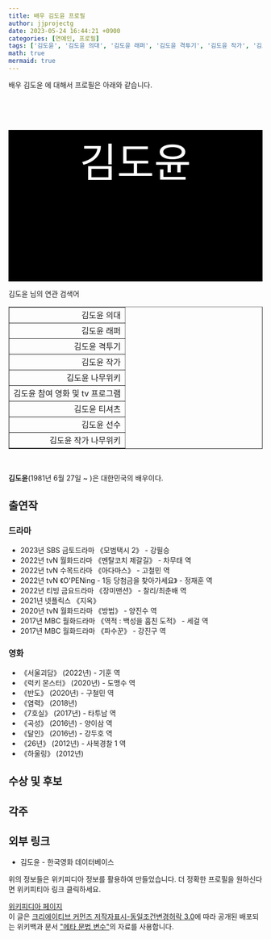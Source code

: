 ```yaml
---
title: 배우 김도윤 프로필
author: jjprojectg
date: 2023-05-24 16:44:21 +0900
categories: [연예인, 프로필]
tags: ['김도윤', '김도윤 의대', '김도윤 래퍼', '김도윤 격투기', '김도윤 작가', '김도윤 나무위키', '김도윤 참여 영화 및 tv 프로그램', '김도윤 티셔츠', '김도윤 선수', '김도윤 작가 나무위키']
math: true
mermaid: true
---
```


<p>
배우 김도윤 에 대해서  프로필은 아래와 같습니다. 
</p>
<div class="textimage_container" style="background-color:black ; width:100%; height:300px; ">
  <p style=" color: white; text-align: center;font-size:80">김도윤</p>
</div>
<p>
 김도윤 님의 연관 검색어
</p>
<table  border="1" class="dataframe"> <tr style="text-align: right;"> <td> 김도윤 의대 </td></tr> <tr style="text-align: right;"> <td> 김도윤 래퍼 </td></tr> <tr style="text-align: right;"> <td> 김도윤 격투기 </td></tr> <tr style="text-align: right;"> <td> 김도윤 작가 </td></tr> <tr style="text-align: right;"> <td> 김도윤 나무위키 </td></tr> <tr style="text-align: right;"> <td> 김도윤 참여 영화 및 tv 프로그램 </td></tr> <tr style="text-align: right;"> <td> 김도윤 티셔츠 </td></tr> <tr style="text-align: right;"> <td> 김도윤 선수 </td></tr> <tr style="text-align: right;"> <td> 김도윤 작가 나무위키 </td></tr></table>
<br />
<p><span></span>
</p>

<p><b>김도윤</b>(1981년 6월 27일 ~ )은 대한민국의 배우이다.</p>
<meta property="mw:PageProp/toc">

<h2>출연작</h2>
<h3>드라마</h3>
<ul><li>2023년 SBS 금토드라마 《모범택시 2》 - 강필승</li>
<li>2022년 tvN 월화드라마 《멘탈코치 제갈길》 - 차무태 역</li>
<li>2022년 tvN 수목드라마 《아다마스》 - 고철민 역</li>
<li>2022년 tvN 《O'PENing - 1등 당첨금을 찾아가세요》 - 정재훈 역</li>
<li>2022년 티빙 금요드라마 《장미맨션》 - 찰리/최춘배 역</li>
<li>2021년 넷플릭스 《지옥》</li>
<li>2020년 tvN 월화드라마 《방법》 - 양진수 역</li>
<li>2017년 MBC 월화드라마 《역적 : 백성을 훔친 도적》 - 세걸 역</li>
<li>2017년 MBC 월화드라마 《파수꾼》 - 강진구 역</li></ul>

<h3>영화</h3>
<ul><li>《서울괴담》 (2022년) - 기훈 역</li>
<li>《럭키 몬스터》 (2020년) - 도맹수 역</li>
<li>《반도》 (2020년) - 구철민 역</li>
<li>《염력》 (2018년)</li>
<li>《7호실》 (2017년) - 타투남 역</li>
<li>《곡성》 (2016년) - 양이삼 역</li>
<li>《달인》 (2016년) - 강두호 역</li>
<li>《26년》 (2012년) - 사복경찰 1 역</li>
<li>《하울링》 (2012년)</li></ul>

<h2>수상 및 후보</h2>
<h2>각주</h2>
<h2>외부 링크</h2>
<ul><li>김도윤 - 한국영화 데이터베이스 </li></ul>
<!-- 
NewPP limit report
Parsed by mw2330
Cached time: 20230524074421
Cache expiry: 58540
Reduced expiry: true
Complications: [show‐toc]
CPU time usage: 0.141 seconds
Real time usage: 0.254 seconds
Preprocessor visited node count: 1091/1000000
Post‐expand include size: 12236/2097152 bytes
Template argument size: 922/2097152 bytes
Highest expansion depth: 13/100
Expensive parser function count: 4/500
Unstrip recursion depth: 0/20
Unstrip post‐expand size: 2080/5000000 bytes
Lua time usage: 0.037/10.000 seconds
Lua memory usage: 2330265/52428800 bytes
Number of Wikibase entities loaded: 1/400
-->
<!--
Transclusion expansion time report (%,ms,calls,template)
100.00%  228.320      1 -total
 51.78%  118.234      1 틀:위키데이터_속성_추적
 22.26%   50.824      1 틀:배우_정보
 20.18%   46.079      1 틀:정보상자
 11.63%   26.559      1 틀:전거_통제
  6.07%   13.858      1 틀:각주
  5.43%   12.405      1 틀:KMDb_사람
  3.71%    8.473      1 틀:출생일과_나이
  2.32%    5.308      1 틀:EditAtWikidata
  2.18%    4.971      1 틀:출생일
-->
<p>
위의 정보들은 위키피디아 정보를 활용하여 만들었습니다. 
더 정확한 프로필을 원하신다면 위키피티아 링크 클릭하세요. 
</p>
<a href="https://ko.wikipedia.org/wiki/김도윤_(배우)" >위키피디아 페이지 </a>


<footer>
이 글은 <a href="https://creativecommons.org/licenses/by-sa/3.0/">크리에이티브 커먼즈 저작자표시-동일조건변경허락 3.0</a>에 따라 공개된 배포되는 위키백과 문서 <a href="https://ko.wikipedia.org/wiki/메타_문법_변수">"메타 문법 변수"</a>의 자료를 사용합니다.
</footer>
